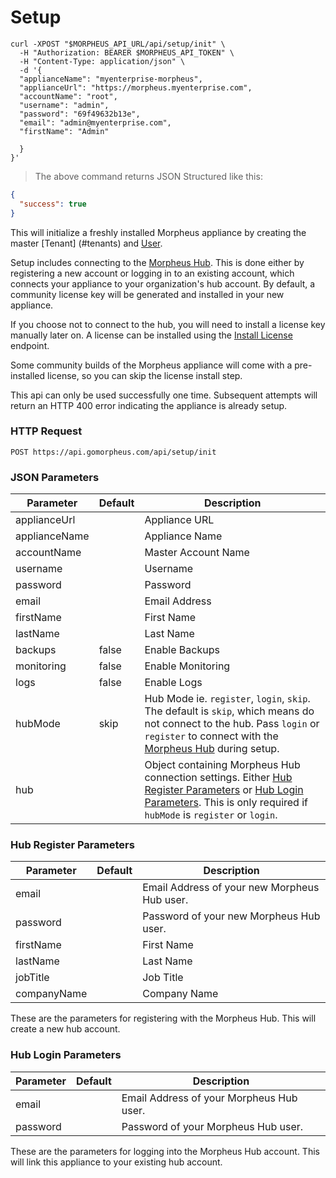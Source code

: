 # Setup

<!-- The Morpheus API can be used to initialize a fresh installation of the Morpheus appliance.

## Initialize
 -->

```shell
curl -XPOST "$MORPHEUS_API_URL/api/setup/init" \
  -H "Authorization: BEARER $MORPHEUS_API_TOKEN" \
  -H "Content-Type: application/json" \
  -d '{
  "applianceName": "myenterprise-morpheus",
  "applianceUrl": "https://morpheus.myenterprise.com",
  "accountName": "root",
  "username": "admin",
  "password": "69f49632b13e",
  "email": "admin@myenterprise.com",
  "firstName": "Admin"
    
  }
}'
```

> The above command returns JSON Structured like this:

```json
{
  "success": true
}
```

This will initialize a freshly installed Morpheus appliance by creating the master [Tenant] (#tenants) and [User](#users).

Setup includes connecting to the [Morpheus Hub](https://morpheushub.com). This is done either by registering a new account or logging in to an existing account, which connects your appliance to your organization's hub account. By default, a community license key will be generated and installed in your new appliance.

If you choose not to connect to the hub, you will need to install a license key manually later on. A license can be installed using the [Install License](#install-license) endpoint.

Some community builds of the Morpheus appliance will come with a pre-installed license, so you can skip the license install step.

<aside class="info">
This api can only be used successfully one time. Subsequent attempts will return an HTTP 400 error indicating the appliance is already setup.
</aside>


### HTTP Request

`POST https://api.gomorpheus.com/api/setup/init`

### JSON Parameters

Parameter | Default | Description
--------- | ------- | -----------
applianceUrl      |  | Appliance URL
applianceName      |  | Appliance Name
accountName      |  | Master Account Name
username      |  | Username
password      |  | Password
email      |  | Email Address
firstName      |  | First Name
lastName      |  | Last Name
backups      | false | Enable Backups
monitoring      | false | Enable Monitoring
logs      | false | Enable Logs
hubMode      | skip | Hub Mode ie. `register`, `login`, `skip`. The default is `skip`, which means do not connect to the hub. Pass `login` or `register` to connect with the [Morpheus Hub](https://morpheushub.com) during setup.
hub      | | Object containing Morpheus Hub connection settings. Either [Hub Register Parameters](#hub-register-parameters) or [Hub Login Parameters](#hub-login-parameters). This is only required if `hubMode` is `register` or `login`.

### Hub Register Parameters

Parameter | Default | Description
--------- | ------- | -----------
email      |  | Email Address of your new Morpheus Hub user.
password      |  | Password of your new Morpheus Hub user.
firstName      |  | First Name
lastName      |  | Last Name
jobTitle      |  | Job Title
companyName      |  | Company Name

These are the parameters for registering with the Morpheus Hub. This will create a new hub account.

### Hub Login Parameters

Parameter | Default | Description
--------- | ------- | -----------
email      |  | Email Address of your Morpheus Hub user.
password      |  | Password of your Morpheus Hub user.

These are the parameters for logging into the Morpheus Hub account. This will link this appliance to your existing hub account.
